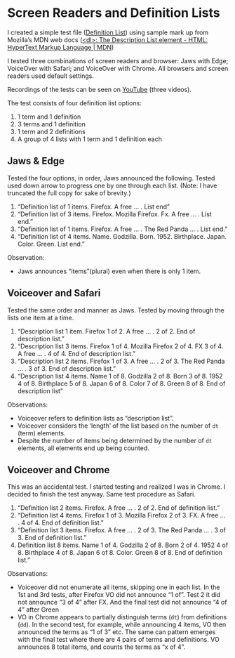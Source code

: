 # Screen Readers and Definition Lists

I created a simple test file  ([Definition List](https://codepen.io/tjameswhite/full/KKBaNaM))  using sample mark up from Mozilla’s MDN web docs ([&lt;dl&gt;: The Description List element - HTML: HyperText Markup Language | MDN](https://developer.mozilla.org/en-US/docs/Web/HTML/Element/dl))

I tested three combinations of screen readers and browser: Jaws with Edge; VoiceOver with Safari; and VoiceOver with Chrome. All browsers and screen readers used default settings. 

Recordings of the tests can be seen on [YouTube](https://www.youtube.com/playlist?list=PLQfta1JvQ_M8wIjKRbaazC2p7-itmT-J7) (three videos).

The test consists of four definition list options: 
1. 1 term and 1 definition 
2. 3 terms and 1 definition
3. 1 term and 2 definitions
4. A group of 4 lists with 1 term and 1 definition each

## Jaws & Edge

Tested the four options, in order, Jaws announced the following. Tested used down arrow to progress one by one through each list. 
(Note: I have truncated the full copy for sake of brevity.) 

1. “Definition list of 1 items. Firefox. A free … . List end”
2. “Definition list of 3 items. Firefox. Mozilla Firefox. Fx. A free … . List end.”
3. “Definition list of 1 items. Firefox. A free … . The Red Panda … . List end.”
4. “Definition list of 4 items. Name. Godzilla. Born. 1952. Birthplace. Japan. Color. Green. List end.”

Observation: 
- Jaws announces “items”(plural) even when there is only 1 item.

## Voiceover and Safari

Tested the same order and manner as Jaws. Tested by moving through the lists one item at a time. 

1. “Description list 1 item. Firefox 1 of 2. A free … . 2 of 2. End of description list.”
2. “Description list 3 items. Firefox 1 of 4. Mozilla Firefox 2 of 4. FX 3 of 4. A free … . 4 of 4. End of description list.”
3. “Description list 2 items. Firefox 1 of 3. A free … . 2 of 3. The Red Panda … . 3 of 3. End of description list.”
4. “Description list 4 items. Name 1 of 8. Godzilla 2 of 8. Born 3 of 8. 1952 4 of 8. Birthplace 5 of 8. Japan 6 of 8. Color 7 of 8. Green 8 of 8. End of description list”

Observations:
- Voiceover refers to definition lists as “description list”.
- Voiceover considers the ‘length’ of the list based on the number of `dt` (term) elements. 
- Despite the number of items being determined by the number of `dt` elements, all elements end up being counted. 

## Voiceover and Chrome

This was an accidental test. I started testing and realized I was in Chrome. I decided to finish the test anyway. Same test procedure as Safari.

1. “Definition list 2 items. Firefox. A free … . 2 of 2. End of definition list.”
2. “Definition list 4 items. Firefox 1 of 3. Mozilla Firefox 2 of 3. FX. A free … . 4 of 4. End of definition list.”
3. “Definition list 3 items. Firefox. A free … . 2 of 3. The Red Panda … . 3 of 3. End of definition list.”
4. Definition list 8 items. Name 1 of 4. Godzilla 2 of 8. Born 2 of 4. 1952 4 of 8. Birthplace 4 of 8. Japan 6 of 8. Color. Green 8 of 8. End of definition list.”

Observations:
- Voiceover did not enumerate all items, skipping one in each list. In the 1st and 3rd tests, after Firefox VO did not announce “1 of”. Test 2 it did not announce “3 of 4” after FX. And the final test did not announce “4 of 4” after Green 
- VO in Chrome appears to partially distinguish terms (`dt`) from definitions (`dd`). In the second test, for example, while announcing 4 items, VO then announced the terms as “1 of 3” etc. The same can pattern emerges with the final test where there are 4 pairs of terms and definitions. VO announces 8 total items, and counts the terms as “x of 4”. 
